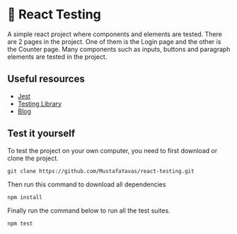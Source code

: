 # 🧪 React Testing

A simple react project where components and elements are tested. There are 2 pages in the project. One of them is the Login page and the other is the Counter page. Many components such as inputs, buttons and paragraph elements are tested in the project.

## Useful resources
* [Jest](https://jestjs.io/)
* [Testing Library](https://testing-library.com/)
* [Blog](https://kentcdodds.com/blog?q=testing)

## Test it yourself
To test the project on your own computer, you need to first download or clone the project.

```
git clone https://github.com/MustafaYavas/react-testing.git
```

Then run this command to download all dependencies

```
npm install
```

Finally run the command below to run all the test suites.

```
npm test
```